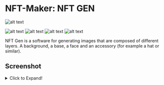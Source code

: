 # NFT-Maker: NFT GEN
![alt text](https://i.imgur.com/Ipv5sYn.jpg "Main Banner")

![alt text](https://img.shields.io/badge/Language%3A-Java-blue "Badge")
![alt text](https://img.shields.io/badge/State%3A-Alpha-%232807e6 "Badge")
![alt text](https://img.shields.io/github/languages/code-size/moritz313/NFT-Maker "Badge")
![alt text](https://img.shields.io/github/last-commit/moritz313/NFT-Maker "Badge")

NFT Gen is a software for generating images that are composed of different layers. A background, a base, a face and an accessory (for example a hat or similar). 


## Screenshot
<details>
  <summary>Click to Expand!</summary>
  
  # Gui:
  ![alt text](https://i.imgur.com/v5Zq7wo.png "Gui")
 
</details>
